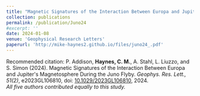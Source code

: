 ```yaml
---
title: "Magnetic Signatures of the Interaction Between Europa and Jupiter's Magnetosphere During the Juno Flyby"
collection: publications
permalink: /publication/Juno24
#excerpt: ''
date: 2024-01-08
venue: 'Geophysical Research Letters'
paperurl: 'http://mike-haynes2.github.io/files/juno24_.pdf'
---
```


Recommended citation: P. Addison, **Haynes, C. M.**, A. Stahl, L. Liuzzo, and S. Simon (2024). Magnetic Signatures of the Interaction Between Europa and Jupiter's Magnetosphere During the Juno Flyby. <i>Geophys. Res. Lett., 51(2)</i>, e2023GL106810, doi: [10.1029/2023GL106810](https://agupubs.onlinelibrary.wiley.com/doi/full/10.1029/2023GL106810), 2024. \
<i>All five authors contributed equally to this study.</i>
